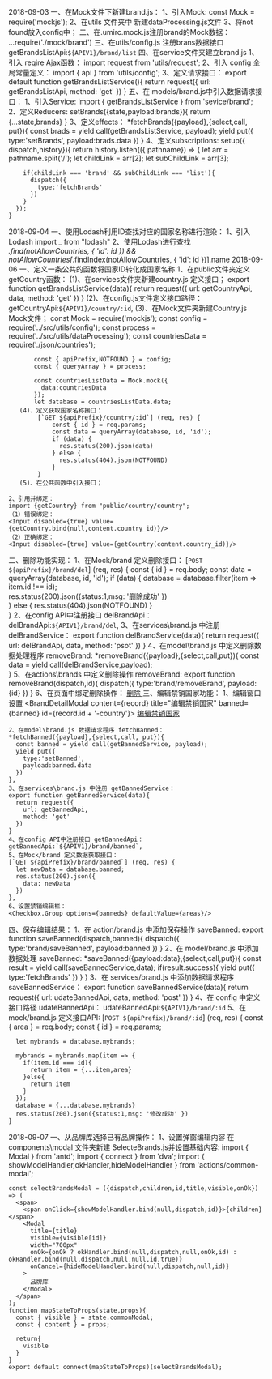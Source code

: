 2018-09-03
一、在Mock文件下新建brand.js：
    1、引入Mock:
      const Mock = require('mockjs');
    2、在utils 文件夹中 新建dataProcessing.js文件
    3、将not found放入config中；
二、在.umirc.mock.js注册brand的Mock数据：
    ...require('./mock/brand')
三、在utils/config.js 注册brans数据接口
    getBrandsListApi:`${APIV1}/brand/list`
四、在service文件夹建立brand.js
    1、引入 reqire Ajax函数：
    import request from 'utils/request';
    2、引入 config 全局常量定义：
    import { api } from 'utils/config';
    3、定义请求接口：
    export default function getBrandsListService(){
      return request({
        url: getBrandsListApi,
        method: 'get'
      })
    }
五、在 models/brand.js中引入数据请求接口：
    1、引入Service: 
    import { getBrandsListService } from 'sevice/brand';
    2、定义Reducers:
    setBrands({state,payload:brands}){
      return {...state,brands}
    }
    3、定义effects：
    *fetchBrands({payload},{select,call, put}){
      const brads = yield call(getBrandsListService, payload);
      yield put({
        type:'setBrands',
        payload:brads.data
      })
    }
    4、定义subscriptions:
    setup({ dispatch,history}){
      return history.listen(({ pathname}) => {
        let arr = pathname.split('/');
        let childLink = arr[2];
        let subChildLink = arr[3];

        if(childLink === 'brand' && subChildLink === 'list'){
          dispatch({
            type:'fetchBrands'
          })
        }
      });
    }

2018-09-04
一、使用Lodash利用ID查找对应的国家名称进行渲染：
    1、引入Lodash
    import _ from "lodash"
    2、使用Lodash进行查找
    _.find(notAllowCountries, { 'id': id }) && notAllowCountries[_.findIndex(notAllowCountries, { 'id': id })].name
2018-09-06
一、定义一条公共的函数将国家ID转化成国家名称
    1、在public文件夹定义getCountry函数：
       (1)、在services文件夹新建country.js 定义接口；
            export function getBrandsListService(data){
              return request({
                url: getCountryApi,
                data,
                method: 'get'
              })
            }
       (2)、在config.js文件定义接口路径：
            getCountryApi:`${APIV1}/country/:id`,
       (3)、在Mock文件夹新建Country.js Mock文件；
           const Mock = require('mockjs');
           const config = require('../src/utils/config');
           const process = require('../src/utils/dataProcessing');
           const countriesData = require('./json/countries');
           
           const { apiPrefix,NOTFOUND } = config;
           const { queryArray } = process;
           
           const countriesListData = Mock.mock({
             data:countriesData
           });
           let database = countriesListData.data;
       (4)、定义获取国家名称接口：
            [`GET ${apiPrefix}/country/:id`] (req, res) {
                const { id } = req.params;
                const data = queryArray(database, id, 'id');
                if (data) {
                  res.status(200).json(data)
                } else {
                  res.status(404).json(NOTFOUND)
                }
            }
       (5)、在公共函数中引入接口；
       
    2、引用并绑定：
    import {getCountry} from "public/country/country";
    （1）错误绑定：
    <Input disabled={true} value={getCountry.bind(null,content.country_id)}/>
    （2）正确绑定：
    <Input disabled={true} value={getCountry(content.country_id)}/>
二、删除功能实现：
    1、在Mock/brand 定义删除接口：
    [`POST ${apiPrefix}/brand/del`] (req, res) {
        const { id } = req.body;
        const data = queryArray(database, id, 'id');
        if (data) {
          database = database.filter(item => item.id !== id);      
          res.status(200).json({status:1,msg: '删除成功' })      
        } else {
          res.status(404).json(NOTFOUND)
        }    
    }
    2、在config API中注册接口 delBrandApi：
    delBrandApi:`${APIV1}/brand/del`,
    3、在services\brand.js 中注册 delBrandService：
    export function delBrandService(data){
      return request({
        url: delBrandApi,
        data,
        method: 'psot'
      })
    }
    4、在model\brand.js 中定义删除数据处理程序 removeBrand:
    *removeBrand({payload},{select,call,put}){
      const data = yield call(delBrandService,payload);      
    }
    5、在actions\brands 中定义删除操作 removeBrand:
    export function removeBrand(dispatch,id){
      dispatch({
        type:'brand/removeBrand',
        payload:{id}
      })
    }
    6、在页面中绑定删除操作：
    <a href="javascript:;" onClick={removeBrand.bind(null,record.id)}> 删除 </a>
三、编辑禁销国家功能：
    1、编辑窗口设置
    <BrandDetailModal
      content={record}
      title="编辑禁销国家"
      banned={banned}
      id={record.id + '-country'}>
      <a href="javascript:;"> 编辑禁销国家 </a>
    </BrandDetailModal>
    
    2、在model\brand.js 数据请求程序 fetchBanned：
    *fetchBanned({payload},{select,call, put}){
      const banned = yield call(getBannedService, payload);
      yield put({
        type:'setBanned',
        payload:banned.data
      })
    },
    3、在services\brand.js 中注册 getBannedService：
    export function getBannedService(data){
      return request({
        url: getBannedApi,    
        method: 'get'
      })
    }
    4、在config API中注册接口 getBannedApi：
    getBannedApi:`${APIV1}/brand/banned`,
    5、在Mock/brand 定义数据获取接口：
    [`GET ${apiPrefix}/brand/banned`] (req, res) {
      let newData = database.banned;
      res.status(200).json({
        data: newData
      })
    },
    6、设置禁销编辑栏：
    <Checkbox.Group options={banneds} defaultValue={areas}/>
四、保存编辑结果：
    1、在 action/brand.js 中添加保存操作 saveBanned:
    export function saveBanned(dispatch,banned){
      dispatch({
        type:'brand/saveBanned',
        payload:banned
      })
    }
    2、在 model/brand.js 中添加数据处理 saveBanned:
    *saveBanned({payload:data},{select,call,put}){
      const result = yield call(saveBannedService,data);
      if(result.success){
        yield put({
          type:'fetchBrands'
        })
      }
    }
    3、在 services/brand.js 中添加数据请求程序 saveBannedService：
    export function saveBannedService(data){
      return request({
        url: udateBannedApi,
        data,
        method: 'post'
      })
    }
    4、在 config 中定义接口路径 udateBannedApi：
    udateBannedApi:`${APIV1}/brand/:id`
    5、在 mock/brand.js 定义接口API:
    [`POST ${apiPrefix}/brand/:id`] (req, res) {
      const { area } = req.body;
      const { id } = req.params;
  
      let mybrands = database.mybrands;
  
      mybrands = mybrands.map(item => {
        if(item.id === id){
          return item = {...item,area}
        }else{
          return item
        }
      });
      database = {...database,mybrands}
      res.status(200).json({status:1,msg: '修改成功' })
    }

2018-09-07
一、从品牌库选择已有品牌操作：
    1、设置弹窗编辑内容 在 components\modal 文件夹新建 SelecteBrands.js并设置基础内容:
    import { Modal } from 'antd';
    import { connect } from 'dva';
    import { showModelHandler,okHandler,hideModelHandler } from 'actions/common-modal';
    
    const selectBrandsModal = ({dispatch,children,id,title,visible,onOk}) => (
      <span>
        <span onClick={showModelHandler.bind(null,dispatch,id)}>{children}</span>
        <Modal
          title={title}
          visible={visible[id]}
          width="700px"
          onOk={onOk ? okHandler.bind(null,dispatch,null,onOk,id) : okHandler.bind(null,dispatch,null,null,id,true)}
          onCancel={hideModelHandler.bind(null,dispatch,null,id)}
        >
          品牌库
        </Modal>
      </span>
    );
    function mapStateToProps(state,props){
      const { visible } = state.commonModal;
      const { content } = props;
    
      return{
        visible
      }
    }
    export default connect(mapStateToProps)(selectBrandsModal);    
    
    
